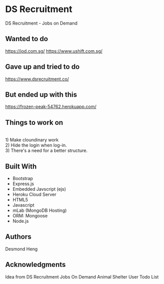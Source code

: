 # DS Recruitment

DS Recruitment - Jobs on Demand

## Wanted to do 

https://jod.com.sg/
https://www.ushift.com.sg/

## Gave up and tried to do 

https://www.dsrecruitment.co/

## But ended up with this

https://frozen-peak-54762.herokuapp.com/


## Things to work on

<br> 1) Make cloundinary work
<br> 2) Hide the login when log-in.
<br> 3) There's a need for a better structure.

## Built With

* Bootstrap
* Express.js
* Embedded Javscript (ejs)
* Heroku Cloud Server
* HTML5
* Javascript
* mLab (MongoDB Hosting)
* ORM: Mongoose
* Node.js

## Authors

Desmond Heng

## Acknowledgments

Idea from
DS Recruitment
Jobs On Demand
Animal Shelter
User Todo List


